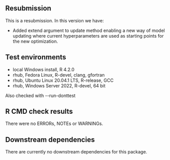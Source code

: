 ## Resubmission
This is a resubmission. In this version we have:

* Added extend argument to update method enabling a new way of model updating
  where current hyperparameters are used as starting points for the new
  optimization.

## Test environments
* local Windows install, R 4.2.0
* rhub, Fedora Linux, R-devel, clang, gfortran
* rhub, Ubuntu Linux 20.04.1 LTS, R-release, GCC
* rhub, Windows Server 2022, R-devel, 64 bit

Also checked with --run-donttest

## R CMD check results
There were no ERRORs, NOTEs or WARNINGs.

## Downstream dependencies
There are currently no downstream dependencies for this package.
